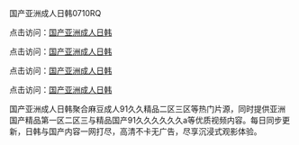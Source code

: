 国产亚洲成人日韩0710RQ

点击访问：<a href="https://heiliao2dmwwy.pages.dev">国产亚洲成人日韩</a> 

点击访问：<a href="https://heiliao2dmwwy.pages.dev">国产亚洲成人日韩</a> 

点击访问：<a href="https://heiliao2dmwwy.pages.dev">国产亚洲成人日韩</a> 

点击访问：<a href="https://heiliao2dmwwy.pages.dev">国产亚洲成人日韩</a>

国产亚洲成人日韩聚合麻豆成人91久久精品二区三区等热门片源，同时提供亚洲国产精品第一区二区三与精品国产91久久久久久久a等优质视频内容。每日同步更新，日韩与国产内容一网打尽，高清不卡无广告，尽享沉浸式观影体验。

<span style="display:none;">[Canonical link](https://github.com/A20250710/So9)</span>
